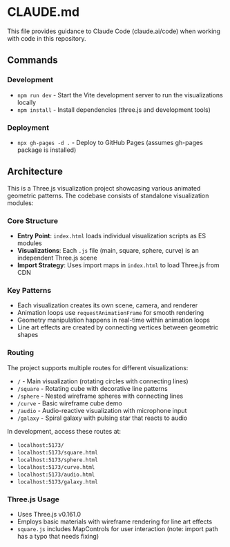 # CLAUDE.md

This file provides guidance to Claude Code (claude.ai/code) when working with code in this repository.

## Commands

### Development
- `npm run dev` - Start the Vite development server to run the visualizations locally
- `npm install` - Install dependencies (three.js and development tools)

### Deployment
- `npx gh-pages -d .` - Deploy to GitHub Pages (assumes gh-pages package is installed)

## Architecture

This is a Three.js visualization project showcasing various animated geometric patterns. The codebase consists of standalone visualization modules:

### Core Structure
- **Entry Point**: `index.html` loads individual visualization scripts as ES modules
- **Visualizations**: Each `.js` file (main, square, sphere, curve) is an independent Three.js scene
- **Import Strategy**: Uses import maps in `index.html` to load Three.js from CDN

### Key Patterns
- Each visualization creates its own scene, camera, and renderer
- Animation loops use `requestAnimationFrame` for smooth rendering
- Geometry manipulation happens in real-time within animation loops
- Line art effects are created by connecting vertices between geometric shapes

### Routing
The project supports multiple routes for different visualizations:
- `/` - Main visualization (rotating circles with connecting lines)
- `/square` - Rotating cube with decorative line patterns
- `/sphere` - Nested wireframe spheres with connecting lines
- `/curve` - Basic wireframe cube demo
- `/audio` - Audio-reactive visualization with microphone input
- `/galaxy` - Spiral galaxy with pulsing star that reacts to audio

In development, access these routes at:
- `localhost:5173/`
- `localhost:5173/square.html`
- `localhost:5173/sphere.html`
- `localhost:5173/curve.html`
- `localhost:5173/audio.html`
- `localhost:5173/galaxy.html`

### Three.js Usage
- Uses Three.js v0.161.0
- Employs basic materials with wireframe rendering for line art effects
- `square.js` includes MapControls for user interaction (note: import path has a typo that needs fixing)